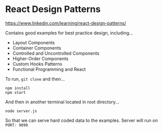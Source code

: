 # React Design Patterns

https://www.linkedin.com/learning/react-design-patterns/

Contains good examples for best practice design, including...

- Layout Components
- Container Components
- Controlled and Uncontrolled Components
- Higher-Order Components
- Custom Hooks Patterns
- Functional Programming and React

To run, `git clone` and then...
```
npm install
npm start
```
And then in another terminal located in root directory...
```
node server.js
```
So that we can serve hard coded data to the examples. Server will run on `PORT: 9090`